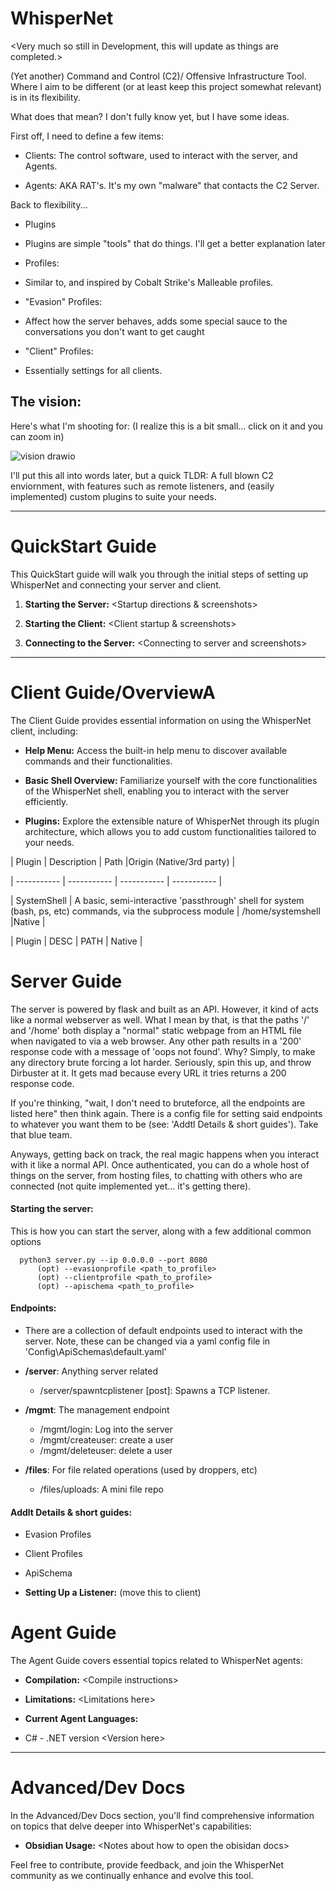 # WhisperNet

  

  

\<Very  much  so  still  in  Development,  this  will  update  as  things  are  completed.>

  

  

(Yet another) Command and Control (C2)/ Offensive Infrastructure Tool. Where I aim to be different (or at least keep this project somewhat relevant) is in its flexibility.

  

What does that mean? I don't fully know yet, but I have some ideas.

  

First off, I need to define a few items:

- Clients: The control software, used to interact with the server, and Agents.

- Agents: AKA RAT's. It's my own "malware" that contacts the C2 Server.

  

Back to flexibility...

- Plugins

- Plugins are simple "tools" that do things. I'll get a better explanation later

- Profiles:

- Similar to, and inspired by Cobalt Strike's Malleable profiles.

- "Evasion" Profiles:

- Affect how the server behaves, adds some special sauce to the conversations you don't want to get caught

- "Client" Profiles:

- Essentially settings for all clients.

  
## The vision:
Here's what I'm shooting for: (I realize this is a bit small... click on it and you can zoom in)

![vision drawio](https://github.com/ryanq47/WhisperNet/assets/91687869/6f7c4188-eb8e-416b-92d1-12d9d5530842)

  
I'll put this all into words later, but a quick TLDR: A full blown C2 enviornment, with features such as remote listeners, and (easily implemented) custom plugins to suite your needs. 

  

  

----------

  

  

# QuickStart Guide

  

  

This QuickStart guide will walk you through the initial steps of setting up WhisperNet and connecting your server and client.

  

  

1.  **Starting the Server:**  <Startup  directions  &  screenshots>

  

2.  **Starting the Client:**  <Client  startup  &  screenshots>

  

3.  **Connecting to the Server:** \<Connecting  to  server  and  screenshots>

  

  

----------

  

  

# Client Guide/OverviewA

  

  

The Client Guide provides essential information on using the WhisperNet client, including:

  

  

-  **Help Menu:** Access the built-in help menu to discover available commands and their functionalities.

  

-  **Basic Shell Overview:** Familiarize yourself with the core functionalities of the WhisperNet shell, enabling you to interact with the server efficiently.

  

-  **Plugins:** Explore the extensible nature of WhisperNet through its plugin architecture, which allows you to add custom functionalities tailored to your needs.

  

  

| Plugin | Description | Path |Origin (Native/3rd party) |

  

| ----------- | ----------- | ----------- | ----------- |

  

| SystemShell | A basic, semi-interactive 'passthrough' shell for system (bash, ps, etc) commands, via the subprocess module | /home/systemshell |Native |

  

| Plugin | DESC | PATH | Native |

  

  

# Server Guide

  
The server is powered by flask and built as an API. However, it kind of acts like a normal webserver as well. What I mean by that, is that the paths '/' and '/home' both display a "normal" static webpage from an HTML file when navigated to via a web browser. Any other path results in a '200' response code with a message of 'oops not found'. Why? Simply, to make any directory brute forcing a lot harder. Seriously, spin this up, and throw Dirbuster at it. It gets mad because every URL it tries returns a 200 response code. 

If you're thinking, "wait, I don't need to bruteforce, all the endpoints are listed here" then think again. There is a config file for setting said endpoints to whatever you want them to be (see: 'Addtl Details & short guides'). Take that blue team. 

Anyways, getting back on track, the real magic happens when you interact with it like a normal API. Once authenticated, you can do a whole host of things on the server, from hosting files, to chatting with others who are connected (not quite implemented yet... it's getting there). 


 
  #### Starting the server:
  This is how you can start the server, along with a few additional common options 
	  
	  python3 server.py --ip 0.0.0.0 --port 8080 
		  (opt) --evasionprofile <path_to_profile>
		  (opt) --clientprofile <path_to_profile>
		  (opt) --apischema <path_to_profile>
  
  #### Endpoints: 
  - There are a collection of default endpoints used to interact with the server. Note, these can be changed via a yaml config file in 'Config\ApiSchemas\default.yaml'
  
  - **/server**: Anything server related
	  - /server/spawntcplistener [post]: Spawns a TCP listener.
  - **/mgmt**: The management endpoint
	  - /mgmt/login:  Log into the server
	  - /mgmt/createuser: create a user
	  - /mgmt/deleteuser: delete a user
- **/files**: For file related operations (used by droppers, etc)
	- /files/uploads: A mini file repo
  
 #### Addlt Details & short guides:
 - Evasion Profiles
 - Client Profiles
 - ApiSchema
  

-  **Setting Up a Listener:** (move this to client)

  

  

# Agent Guide

  

  

The Agent Guide covers essential topics related to WhisperNet agents:

  

  

-  **Compilation:** \<Compile  instructions>

  

-  **Limitations:** \<Limitations  here>

  

-  **Current Agent Languages:**

  

- C# - .NET version \<Version  here>

  

  

----------

  

  

# Advanced/Dev Docs

  

  

In the Advanced/Dev Docs section, you'll find comprehensive information on topics that delve deeper into WhisperNet's capabilities:

  

  

-  **Obsidian Usage:** \<Notes  about  how  to  open  the  obisidan  docs>

  

  

Feel free to contribute, provide feedback, and join the WhisperNet community as we continually enhance and evolve this tool.
